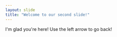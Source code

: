 ```yaml
---
layout: slide
title: "Welcome to our second slide!"
---
```

I'm glad you're here!
Use the left arrow to go back!
